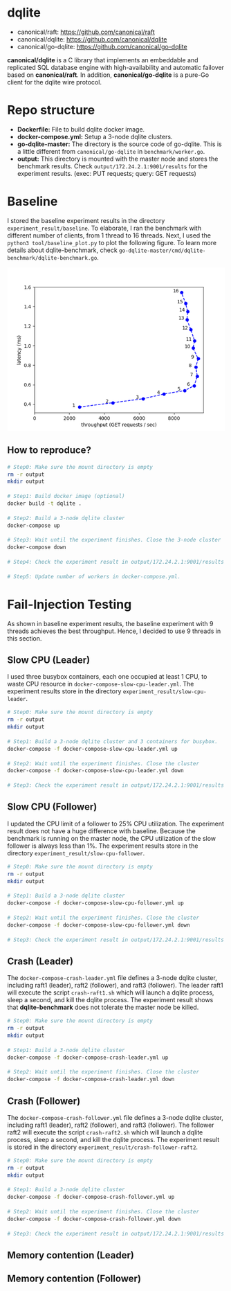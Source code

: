 # dqlite
* canonical/raft: https://github.com/canonical/raft
* canonical/dqlite: https://github.com/canonical/dqlite
* canonical/go-dqlite: https://github.com/canonical/go-dqlite

**canonical/dqlite** is a C library that implements an embeddable and replicated SQL database engine with high-availability and automatic failover based on **canonical/raft**.
In addition, **canonical/go-dqlite** is a pure-Go client for the dqlite wire protocol.

# Repo structure
* **Dockerfile:** File to build dqlite docker image.
* **docker-compose.yml:** Setup a 3-node dqlite clusters.
* **go-dqlite-master:** The directory is the source code of go-dqlite. This is a little different from `canonical/go-dqlite` in `benchmark/worker.go`.
* **output:** This directory is mounted with the master node and stores the benchmark results. Check `output/172.24.2.1:9001/results` for the experiment results. (exec: PUT requests; query: GET requests)

# Baseline
I stored the baseline experiment results in the directory `experiment_result/baseline`. To elaborate, I ran the benchmark with different number of clients, from 1 thread to 16 threads. Next, I used the `python3 tool/baseline_plot.py` to plot the following figure. To learn more details about dqlite-benchmark, check `go-dqlite-master/cmd/dqlite-benchmark/dqlite-benchmark.go`.

![plot](./figures/baseline.png)

## How to reproduce?
```sh
# Step0: Make sure the mount directory is empty
rm -r output
mkdir output

# Step1: Build docker image (optional)
docker build -t dqlite .

# Step2: Build a 3-node dqlite cluster
docker-compose up

# Step3: Wait until the experiment finishes. Close the 3-node cluster
docker-compose down

# Step4: Check the experiment result in output/172.24.2.1:9001/results 

# Step5: Update number of workers in docker-compose.yml. 
```

# Fail-Injection Testing
As shown in baseline experiment results, the baseline experiment with 9 threads achieves the best throughput. Hence, I decided to use 9 threads in this section.

## Slow CPU (Leader)
I used three busybox containers, each one occupied at least 1 CPU, to waste CPU resource in `docker-compose-slow-cpu-leader.yml`. The experiment results store in the directory `experiment_result/slow-cpu-leader`.

```sh
# Step0: Make sure the mount directory is empty
rm -r output
mkdir output

# Step1: Build a 3-node dqlite cluster and 3 containers for busybox. 
docker-compose -f docker-compose-slow-cpu-leader.yml up

# Step2: Wait until the experiment finishes. Close the cluster 
docker-compose -f docker-compose-slow-cpu-leader.yml down

# Step3: Check the experiment result in output/172.24.2.1:9001/results 
```

## Slow CPU (Follower)
I updated the CPU limit of a follower to 25% CPU utilization. The experiment result does not have a huge difference with baseline. Because the benchmark is running on the master node, the CPU utilization of the slow follower is always less than 1%. The experiment results store in the directory `experiment_result/slow-cpu-follower`.

```sh
# Step0: Make sure the mount directory is empty
rm -r output
mkdir output

# Step1: Build a 3-node dqlite cluster
docker-compose -f docker-compose-slow-cpu-follower.yml up

# Step2: Wait until the experiment finishes. Close the cluster 
docker-compose -f docker-compose-slow-cpu-follower.yml down

# Step3: Check the experiment result in output/172.24.2.1:9001/results 
```

## Crash (Leader)
The `docker-compose-crash-leader.yml` file defines a 3-node dqlite cluster, including raft1 (leader), raft2 (follower), and raft3 (follower). The leader raft1 will execute the script `crash-raft1.sh` which will launch a dqlite process, sleep a second, and kill the dqlite process. The experiment result shows that **dqlite-benchmark** does not tolerate the master node be killed.

```sh
# Step0: Make sure the mount directory is empty
rm -r output
mkdir output

# Step1: Build a 3-node dqlite cluster
docker-compose -f docker-compose-crash-leader.yml up

# Step2: Wait until the experiment finishes. Close the cluster 
docker-compose -f docker-compose-crash-leader.yml down
```

## Crash (Follower)
The `docker-compose-crash-follower.yml` file defines a 3-node dqlite cluster, including raft1 (leader), raft2 (follower), and raft3 (follower). The follower raft2 will execute the script `crash-raft2.sh` which will launch a dqlite process, sleep a second, and kill the dqlite process. The experiment result is stored in the directory `experiment_result/crash-follower-raft2`.

```sh
# Step0: Make sure the mount directory is empty
rm -r output
mkdir output

# Step1: Build a 3-node dqlite cluster
docker-compose -f docker-compose-crash-follower.yml up

# Step2: Wait until the experiment finishes. Close the cluster 
docker-compose -f docker-compose-crash-follower.yml down

# Step3: Check the experiment result in output/172.24.2.1:9001/results 
```

## Memory contention (Leader)


## Memory contention (Follower)
